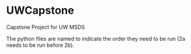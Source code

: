 # UWCapstone
Capstone Project for UW MSDS 

The python files are named to indicate the order they need to be run (2a needs to be run before 2b). 

